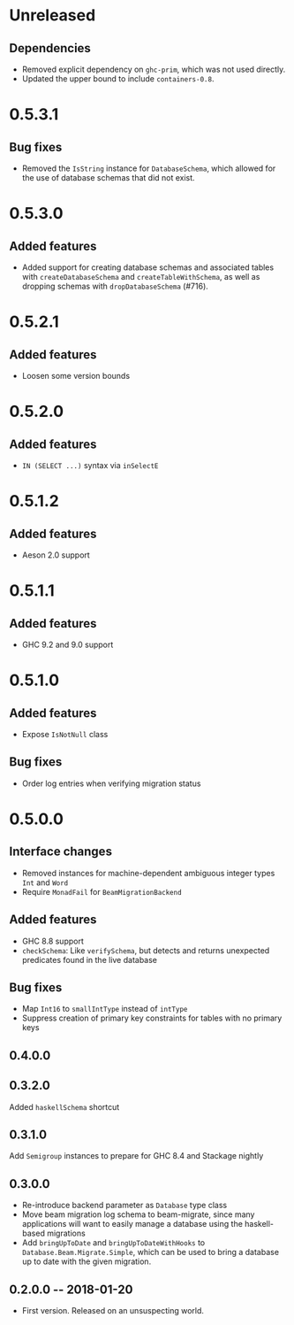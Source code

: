 # Unreleased

## Dependencies

* Removed explicit dependency on `ghc-prim`, which was not used directly.
* Updated the upper bound to include `containers-0.8`.

# 0.5.3.1

## Bug fixes

* Removed the `IsString` instance for `DatabaseSchema`, which allowed for the use of database schemas that did not exist.

# 0.5.3.0

## Added features

* Added support for creating database schemas and associated tables with `createDatabaseSchema` and `createTableWithSchema`, as well as dropping schemas with `dropDatabaseSchema` (#716).

# 0.5.2.1

## Added features

 * Loosen some version bounds

# 0.5.2.0

## Added features

 * `IN (SELECT ...)` syntax via `inSelectE`

# 0.5.1.2

## Added features

 * Aeson 2.0 support

# 0.5.1.1

## Added features

 * GHC 9.2 and 9.0 support

# 0.5.1.0

## Added features

 * Expose `IsNotNull` class

## Bug fixes

 * Order log entries when verifying migration status

# 0.5.0.0

## Interface changes

 * Removed instances for machine-dependent ambiguous integer types `Int` and `Word`
 * Require `MonadFail` for `BeamMigrationBackend`

## Added features

 * GHC 8.8 support
 * `checkSchema`: Like `verifySchema`, but detects and returns unexpected
   predicates found in the live database

## Bug fixes

 * Map `Int16` to `smallIntType` instead of `intType`
 * Suppress creation of primary key constraints for tables with no primary keys

## 0.4.0.0

## 0.3.2.0

Added `haskellSchema` shortcut

## 0.3.1.0

Add `Semigroup` instances to prepare for GHC 8.4 and Stackage nightly

## 0.3.0.0

* Re-introduce backend parameter as `Database` type class
* Move beam migration log schema to beam-migrate, since many
  applications will want to easily manage a database using the
  haskell-based migrations
* Add `bringUpToDate` and `bringUpToDateWithHooks` to
  `Database.Beam.Migrate.Simple`, which can be used to bring a
  database up to date with the given migration.

## 0.2.0.0  -- 2018-01-20

* First version. Released on an unsuspecting world.

